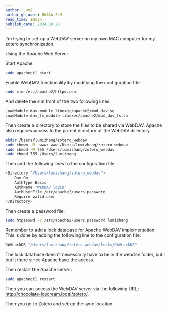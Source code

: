 ```yaml
---
author: Lumi
author_gh_user: BHAAA-ZLM
read_time: 10min
publish_date: 2024.09.28
---
```


I'm trying to set-up a WebDAV server on my own MAC computer for my zotero synchronization.

Using the Apache Web Server.

Start Apache:

```bash 
sudo apachectl start
```

Enable WebDAV functionality by modifying the configuration file.

```bash
sudo vim /etc/apache2/httpd.conf
```

And delete the `#` in front of the two following lines:

```bash
LoadModule dav_module libexec/apache2/mod_dav.so
LoadModule dav_fs_module libexec/apache2/mod_dav_fs.so
```

Then create a directory to store the files to be shared via WebDAV. Apache also requires access to the parent directory of the WebDAV directory.

```bash
mkdir /Users/lumizhang/zotero_webdav
sudo chown -R _www:_www /Users/lumizhang/zotero_webdav
sudo chmod -R 755 /Users/lumizhang/zotero_webdav
sudo chmod 755 /Users/lumizhang
```

Then add the following lines to the configuration file:

```bash
<Directory "/Users/lumizhang/zotero_webdav">
    Dav On
    AuthType Basic
    AuthName "WebDAV login"
    AuthUserFile /etc/apache2/users.password
    Require valid-user
</Directory>
```

Then create a password file:

```bash
sudo htpasswd -c /etc/apache2/users.password lumizhang
```

Remember to add a lock database for Apache WebDAV implementation. This is done by adding the following line to the configuration file:

```bash
DAVLockDB "/Users/lumizhang/zotero_webdav/locks/DAVLockDB"
```

The lock database doesn't necessarily have to be in the webdav folder, but I put it there since Apache have the access. 


Then restart the Apache server:

```bash
sudo apachectl restart
```

Then you can access the WebDAV server via the following URL: http://chocolate-icecream.local/zotero/.

Then you go to Zotero and set up the sync location.



